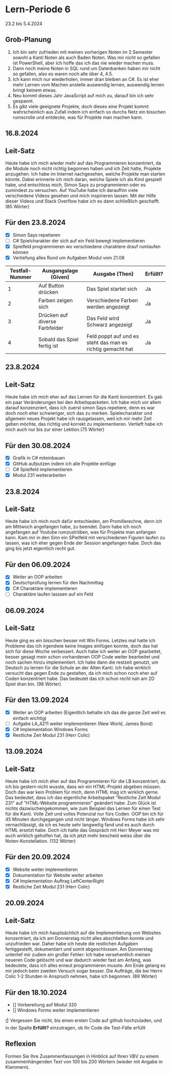 # Lern-Periode 6

23.2 bis 5.4.2024

## Grob-Planung

1. Ich bin sehr zufrieden mit meinen vorherigen Noten im 2.Semester sowohl a Kanti Noten als auch Baden Noten. Was mir nicht so gefallen ist PowerShell, aber ich hoffe das ich das nie wieder machen muss.
2. Dann noch meine Noten in SQL rund um Datenbanken haben mir nicht so gefallen, also es waren noch alle über 4, 4.5. 
3. Ich kann mich nur wiederholen, immer dran bleiben an C#. Es ist eher mehr Lernen vom Machen anstelle auswendig lernen, auswendig lernen bringt keinem etwas. 
4. Neu kommt dieses Jahr JavaScript auf mich zu, darauf bin ich sehr gespannt. 
5. Es gibt viele geeignete Projekte, doch dieses eine Projekt kommt wahrscheinlich aus Zufall indem ich einfach so durchs Netz ein bisschen rumscrolle und entdecke, was für Projekte man machen kann. 

## 16.8.2024
## Leit-Satz

Heute habe ich mich wieder mehr auf das Programmieren konzentriert, da die Module noch nicht richtig begonnen haben und ich Zeit hatte, Projekte anzugehen. Ich habe im Internet nachgesehen, welche Projekte man starten könnte. Dabei erinnerte ich mich daran, welche Spiele ich als Kind gespielt habe, und entschloss mich, Simon Says zu programmieren oder es zumindest zu versuchen. Auf YouTube habe ich daraufhin viele verschiedene Videos gesehen und mich inspirieren lassen. Mit der Hilfe dieser Videos und Stack Overflow habe ich es dann schließlich geschafft.(85 Wörter)

## Für den 23.8.2024

- [x] Simon Says repetieren
- [ ] C# Spielcharakter der sich auf ein Feld bewegt implementieren
- [x] Spielfeld programmieren wo verschiedene charaktere drauf rumlaufen können
- [x] Vertiefung alles Rund um Aufgaben Modul vom 21.08

| Testfall-Nummer | Ausgangslage (Given) | Ausgabe (Then) | Erfüllt? |
| --------------- | -------------------- |  --------------| -------- |
| 1               |  Auf Button drücken  | Das Spiel startet sich|  Ja      |
| 2               |  Farben zeigen sich  | Verschiedene Farben werden angezeigt | Ja        |
| 3               | Drücken auf diverse Farbfelder | Das Feld wird Schwarz angezeigt | Ja |
| 4               | Sobald das Spiel fertig ist | Feld poppt auf und es steht das man es richtig gemacht hat | Ja |

## 23.8.2024
## Leit-Satz

Heute habe ich mich eher auf das Lernen für die Kanti konzentriert. Es gab ein paar Veränderungen bei den Arbeitspacketen. Ich habe mich vor allem darauf konzenzriert, dass ich zuerst simon Says repetiere, denn es war doch noch eher schwieriger, sich das zu merken. Spielecharakter und allgemein neues Projekt habe ich rausgelassen, weil ich mir mehr Zeit geben möchte, das richtig und korrekt zu implementieren. Vertieft habe ich mich auch nur bis zur einer Lektion.(75 Wörter)

## Für den 30.08.2024

- [x] Grafik in C# miteinbauen
- [x] GitHub aufputzen indem ich alle Projekte einfüge
- [ ] C# Spielfeld implementieren
- [x] Modul 231 weiterarbeiten

## 23.8.2024
## Leit-Satz

Heute habe ich mich noch dafür entschieden, am Promillerechne, denn ich am Mittwoch angefangen habe, zu beendet. Dann habe ich noch angefangen auf Youtube rumzuströben, was für Projekte man anfangen kann. Kam mir in den Sinn ein SPielfeld mit verschiedenen Figuren laufen zu lassen, was ich eher gegen Ende der Session angefangen habe. Doch das ging bis jetzt eigentlich recht gut. 

## Für den 06.09.2024

- [x] Weiter an OOP arbeiten
- [x] Deutschprüfung lernen für den Nachmittag
- [x] C# Charaktäre implementieren
- [ ] Charaktäre laufen lasssen auf ein Feld

## 06.09.2024
## Leit-Satz

Heute ging es ein bisschen besser mit Win Forms. Letztes mal hatte ich Probleme das ich irgendwie keine Images einfügen konnte, doch das hat sich für diese Woche verbessert. Auch habe ich weiter an OOP gearbeitet, besser gesagt mein schon vorhandenen OOP Code weiter bearbeitet und noch sachen hinzu implementiert. Ich habe dann die restzeit genutzt, um Deutsch zu lernen für die Schule an der Alten Kanti. Ich habe wirklich versucht das gegen Ende zu gestalten, da ich mich schon noch eher auf Coden konzentriert habe. Das bedeutet das ich schon recht nah am 2D Spiel dran bin. (98 Wörter)

## Für den 13.09.2024

- [X] Weiter an OOP arbeiten (Eigentlich behalte ich das die ganze Zeit weil es einfach wichtig)
- [ ] Aufgabe LA_4211 weiter implementieren (New World, James Bond)
- [X] C# Implementation Windows Forms
- [X] Restliche Zeit Modul 231 (Herr Colic)

## 13.09.2024
## Leit-Satz

Heute habe ich mich eher auf das Programmieren für die LB konzentriert, da ich bis gestern nicht wusste, dass wir ein HTML-Projekt abgeben müssen. Doch das war kein Problem für mich, denn HTML mag ich wirklich gerne. Das bedeutet, dass ich das eigentliche Arbeitspaket "Restliche Zeit Modul 231" auf "HTML-Website programmieren" geändert habe. Zum Glück ist nichts dazwischengekommen, wie zum Beispiel das Lernen für einen Test für die Kanti. Volle Zeit und volles Potenzial nur fürs Coden. OOP bin ich für 45 Minuten durchgegangen und nicht länger. Windows Forms habe ich sehr vernachlässigt, da ich es heute sehr langweilig fand und es auch durch HTML ersetzt habe. Doch ich hatte das Gespräch mit Herr Meyer was mir auch wirklich geholfen hat, da ich jetzt mehr bescheid weiss über die Noten-Konstellation. (132 Wörter)

## Für den 20.09.2024

- [X] Website weiter implementieren
- [X] Dokumentation für Website weiter arbeiten
- [X] C# Implementation Auftrag LeftCenterRight
- [X] Restliche Zeit Modul 231 (Herr Colic)

## 20.09.2024
## Leit-Satz

Heute habe ich mich hauptsächlich auf die Implementierung von Websites konzentriert, da ich am Donnerstag nicht alles abschließen konnte und unzufrieden war. Daher habe ich heute die restlichen Aufgaben fertiggestellt, dokumentiert und somit abgeschlossen. Am Donnerstag unterlief mir zudem ein großer Fehler: Ich habe versehentlich meinen neueren Code gelöscht und war dadurch wieder fast am Anfang, was bedeutete, dass ich alles erneut programmieren musste. Am Ende gelang es mir jedoch beim zweiten Versuch sogar besser. Die Aufträge, die bei Herrn Colic 1-2 Stunden in Anspruch nehmen, habe ich begonnen. (89 Wörter)

## Für den 18.10.2024

- [] Vorbereitung auf Modul 320
- [] Windows Forms weiter implementieren


☝️ Vergessen Sie nicht, bis einen ersten Code auf github hochzuladen, und in der Spalte **Erfüllt?** einzutragen, ob Ihr Code die Test-Fälle erfüllt



## Reflexion

Formen Sie Ihre Zusammenfassungen in Hinblick auf Ihren VBV zu einem zusammenhängenden Text von 100 bis 200 Wörtern (wieder mit Angabe in Klammern).

